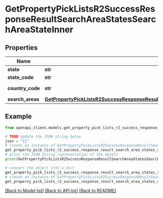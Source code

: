 # GetPropertyPickListsR2SuccessResponseResultSearchAreaStatesSearchAreaStateInner


## Properties

Name | Type | Description | Notes
------------ | ------------- | ------------- | -------------
**state** | **str** | State name | 
**state_code** | **str** | State code | 
**country_code** | **str** | Country code | 
**search_areas** | [**GetPropertyPickListsR2SuccessResponseResultSearchAreaStatesSearchAreaStateInnerSearchAreas**](GetPropertyPickListsR2SuccessResponseResultSearchAreaStatesSearchAreaStateInnerSearchAreas.md) |  | 

## Example

```python
from openapi_client.models.get_property_pick_lists_r2_success_response_result_search_area_states_search_area_state_inner import GetPropertyPickListsR2SuccessResponseResultSearchAreaStatesSearchAreaStateInner

# TODO update the JSON string below
json = "{}"
# create an instance of GetPropertyPickListsR2SuccessResponseResultSearchAreaStatesSearchAreaStateInner from a JSON string
get_property_pick_lists_r2_success_response_result_search_area_states_search_area_state_inner_instance = GetPropertyPickListsR2SuccessResponseResultSearchAreaStatesSearchAreaStateInner.from_json(json)
# print the JSON string representation of the object
print(GetPropertyPickListsR2SuccessResponseResultSearchAreaStatesSearchAreaStateInner.to_json())

# convert the object into a dict
get_property_pick_lists_r2_success_response_result_search_area_states_search_area_state_inner_dict = get_property_pick_lists_r2_success_response_result_search_area_states_search_area_state_inner_instance.to_dict()
# create an instance of GetPropertyPickListsR2SuccessResponseResultSearchAreaStatesSearchAreaStateInner from a dict
get_property_pick_lists_r2_success_response_result_search_area_states_search_area_state_inner_from_dict = GetPropertyPickListsR2SuccessResponseResultSearchAreaStatesSearchAreaStateInner.from_dict(get_property_pick_lists_r2_success_response_result_search_area_states_search_area_state_inner_dict)
```
[[Back to Model list]](../README.md#documentation-for-models) [[Back to API list]](../README.md#documentation-for-api-endpoints) [[Back to README]](../README.md)


